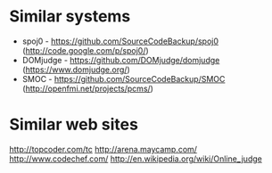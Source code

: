 # Similar systems

* spoj0 - https://github.com/SourceCodeBackup/spoj0 (http://code.google.com/p/spoj0/)
* DOMjudge - https://github.com/DOMjudge/domjudge (https://www.domjudge.org/)
* SMOC - https://github.com/SourceCodeBackup/SMOC (http://openfmi.net/projects/pcms/)

# Similar web sites

http://topcoder.com/tc
http://arena.maycamp.com/
http://www.codechef.com/
http://en.wikipedia.org/wiki/Online_judge
